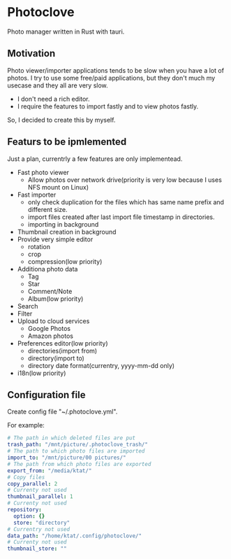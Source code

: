 # Photoclove

Photo manager written in Rust with tauri.

## Motivation

Photo viewer/importer applications tends to be slow when you have a lot of photos.
I try to use some free/paid applications, but they don't much my usecase and they all are very slow.

- I don't need a rich editor.
- I require the features to import fastly and to view photos fastly.

So, I decided to create this by myself.

## Featurs to be ipmlemented

Just a plan, currentrly a few features are only implementead.

- Fast photo viewer
  - Allow photos over network drive(priority is very low because I uses NFS mount on Linux)
- Fast importer
  - only check duplication for the files which has same name prefix and different size.
  - import files created after last import file timestamp in directories.
  - importing in background
- Thumbnail creation in background
- Provide very simple editor
  - rotation
  - crop
  - compression(low priority)
- Additiona photo data
  - Tag
  - Star
  - Comment/Note
  - Album(low priority)
- Search
- Filter
- Upload to cloud services
  - Google Photos
  - Amazon photos
- Preferences editor(low priority)
  - directories(import from)
  - directory(import to)
  - directory date format(currentry, yyyy-mm-dd only)
- i18n(low priority)

## Configuration file

Create config file "~/.photoclove.yml".

For example:

```yaml
# The path in which deleted files are put
trash_path: "/mnt/picture/.photoclove_trash/"
# The path to which photo files are imported
import_to: "/mnt/picture/00 pictures/"
# The path from which photo files are exported
export_from: "/media/ktat/"
# Copy files
copy_parallel: 2
# Currenty not used
thumbnail_parallel: 1
# Currenty not used
repository:
  option: {}
  store: "directory"
# Currentry not used
data_path: "/home/ktat/.config/photoclove/"
# Currenty not used
thumbnail_store: ""
```